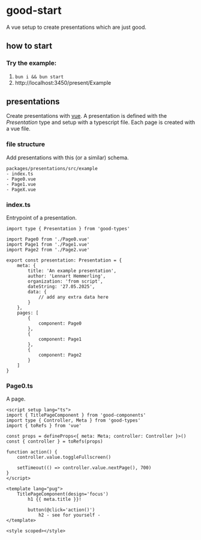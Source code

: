 # good-start

A vue setup to create presentations which are just good.

## how to start

### Try the example:

1. `bun i && bun start`
2. http://localhost:3450/present/Example

## presentations

Create presentations with [vue](https://vuejs.org/). A presentation is defined with the _Presentation_ type and setup with a typescript file. Each page is created with a vue file.

### file structure

Add presentations with this (or a similar) schema.

```
packages/presentations/src/example
- index.ts
- Page0.vue
- Page1.vue
- PageX.vue
```

### index.ts

Entrypoint of a presentation.

```
import type { Presentation } from 'good-types'

import Page0 from './Page0.vue'
import Page1 from './Page1.vue'
import Page2 from './Page2.vue'

export const presentation: Presentation = {
    meta: {
        title: 'An example presentation',
        author: 'Lennart Hemmerling',
        organization: 'from script',
        dateString: '27.05.2025',
        data: {
            // add any extra data here
        }
    },
    pages: [
        {
            component: Page0
        },
        {
            component: Page1
        },
        {
            component: Page2
        }
    ]
}
```

### Page0.ts

A page.

```
<script setup lang="ts">
import { TitlePageComponent } from 'good-components'
import type { Controller, Meta } from 'good-types'
import { toRefs } from 'vue'

const props = defineProps<{ meta: Meta; controller: Controller }>()
const { controller } = toRefs(props)

function action() {
    controller.value.toggleFullscreen()

    setTimeout(() => controller.value.nextPage(), 700)
}
</script>

<template lang="pug">
    TitlePageComponent(design='focus')
        h1 {{ meta.title }}!

        button(@click='action()')
            h2 - see for yourself -
</template>

<style scoped></style>
```
